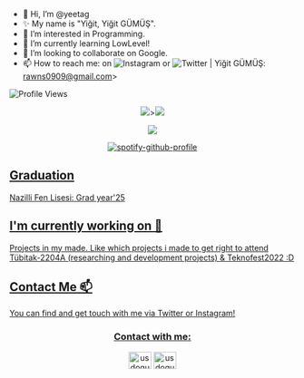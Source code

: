 - 👋 Hi, I’m @yeetag
- ✨ My name is "Yiğit, Yiğit GÜMÜŞ".
- 👀 I’m interested in Programming.
- 🌱 I’m currently learning LowLevel!
- 💞️ I’m looking to collaborate on Google.
- 📫 How to reach me: on ![Instagram](https://instagram.com/yigitgumus09) or ![Twitter](https://twitter.com/yigitgumus09)  | Yiğit GÜMÜŞ: rawns0909@gmail.com>

![Profile Views](https://komarev.com/ghpvc/?username=tomz0f)

<p align="center">
    <img src="https://github-readme-stats.vercel.app/api?username=tomz0f&show_icons=true&theme=merko"></img>><img
        src="https://github-readme-streak-stats.herokuapp.com?user=tomz0f&theme=merko&date_format=M%20j%5B%2C%20Y%5D"></img>
</p>


<p align="center">
    <img src="https://github-readme-stats.vercel.app/api/top-langs/?username=tomz0f&layout=compact&theme=merko&hide=c,html,emacs%20lisp,nix"></img>
</p>


<p align="center">
    <a href="https://spotify-github-profile.vercel.app/api/view?uid=1htv4ev9rz8ll0n9lpb29jqoo&amp;redirect=true"><img
            src="https://spotify-github-profile.vercel.app/api/view?uid=1htv4ev9rz8ll0n9lpb29jqoo&amp;cover_image=true&amp;theme=default&amp;bar_color=53b14f&amp;bar_color_cover=true"
            alt="spotify-github-profile" /><br />
</p>


## Graduation

Nazilli Fen Lisesi: Grad year'25

## I'm currently working on 🔭

Projects in my made.
Like which projects i made to get right to attend Tübitak-2204A (researching and development projects) & Teknofest2022 :D

## Contact Me 📫

You can find and get touch with me via Twitter or Instagram!
<p>
<h3 align="center">Contact with me: </h3>
<p align="center">
    <a href="https://twitter.com/yigitgumus09" target="blank"><img align="center"
            src="https://raw.githubusercontent.com/rahuldkjain/github-profile-readme-generator/master/src/images/icons/Social/twitter.svg"
            alt="usdogu" height="30" width="40" /></a>
    <a href="https://instagram.com/yigitgumus09" target="blank"><img align="center"
            src="https://raw.githubusercontent.com/rahuldkjain/github-profile-readme-generator/master/src/images/icons/Social/instagram.svg"
            alt="usdogu" height="30" width="40" /></a>

</p>
</p>

<!---
Rawns665/Rawns665 is a ✨ special ✨ repository because its `README.md` (this file) appears on your GitHub profile.
You can click the Preview link to take a look at your changes.
--->
